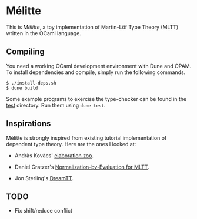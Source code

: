 # Mélitte

This is *Mélitte*, a toy implementation of Martin-Löf Type Theory (MLTT) written
in the OCaml language.

## Compiling

You need a working OCaml development environment with Dune and OPAM. To install
dependencies and compile, simply run the following commands.

```shell
$ ./install-deps.sh
$ dune build
```

Some example programs to exercise the type-checker can be found in the
[test](test/) directory. Run them using `dune test`.

## Inspirations

Mélitte is strongly inspired from existing tutorial implementation of dependent
type theory. Here are the ones I looked at:

- Andràs Kovàcs' [elaboration
  zoo](https://github.com/AndrasKovacs/elaboration-zoo/).

- Daniel Gratzer's [Normalization-by-Evaluation for
  MLTT](https://github.com/jozefg/nbe-for-mltt).

- Jon Sterling's [DreamTT](https://github.com/jonsterling/dreamtt).

## TODO

- Fix shift/reduce conflict

